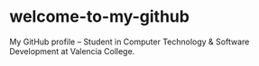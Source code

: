 # welcome-to-my-github
My GitHub profile – Student in Computer Technology &amp; Software Development at Valencia College.
